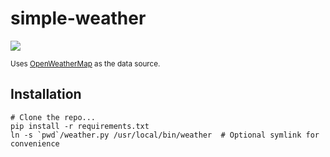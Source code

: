 simple-weather
==============

![](http://i.imgur.com/AsczIWt.png)

<sup>Uses [OpenWeatherMap](http://openweathermap.org) as the data source.</sup>

Installation
------------

```
# Clone the repo...
pip install -r requirements.txt
ln -s `pwd`/weather.py /usr/local/bin/weather  # Optional symlink for convenience
```
